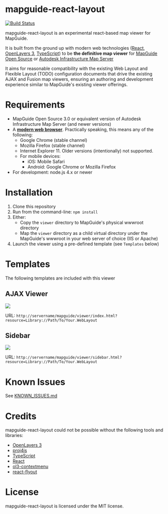 # mapguide-react-layout

[![Build Status](https://travis-ci.org/jumpinjackie/mapguide-react-layout.svg)](https://travis-ci.org/jumpinjackie/mapguide-react-layout)

mapguide-react-layout is an experimental react-based map viewer for MapGuide.

It is built from the ground up with modern web technologies ([React](https://facebook.github.io/react/), [OpenLayers 3](http://openlayers.org/), [TypeScript](https://www.typescriptlang.org/)) to be **the definitive map viewer** for [MapGuide Open Source](http://mapguide.osgeo.org) or [Autodesk Infrastructure Map Server](http://www.autodesk.com/products/infrastructure-map-server/overview)

It aims for reasonable compatibility with the existing Web Layout and Flexible Layout (TODO) configuration documents that drive the existing AJAX and Fusion map viewers, ensuring an authoring and development experience similar to MapGuide's existing viewer offerings.

# Requirements

 * MapGuide Open Source 3.0 or equivalent version of Autodesk Infrastructure Map Server (and newer versions)
 * A [**modern web browser**](http://browsehappy.com/). Practically speaking, this means any of the following:
    * Google Chrome (stable channel)
    * Mozilla Firefox (stable channel)
    * Internet Explorer 11. Older versions (intentionally) not supported.
    * For mobile devices:
      * iOS: Mobile Safari
      * Android: Google Chrome or Mozilla Firefox
* For development: node.js 4.x or newer

# Installation

 1. Clone this repository
 2. Run from the command-line: `npm install`
 3. Either:
    * Copy the `viewer` directory to MapGuide's physical wwwroot directory
    * Map the `viewer` directory as a child virtual directory under the MapGuide's wwwroot in your web server of choice (IIS or Apache)
 4. Launch the viewer using a pre-defined template (see `Templates` below)

# Templates

The following templates are included with this viewer

## AJAX Viewer

![](https://github.com/jumpinjackie/mapguide-react-layout/raw/master/doc/ajax-viewer.png)

URL: `http://servername/mapguide/viewer/index.html?resource=Library://Path/To/Your.WebLayout`

## Sidebar

![](https://github.com/jumpinjackie/mapguide-react-layout/raw/master/doc/sidebar.png)

URL: `http://servername/mapguide/viewer/sidebar.html?resource=Library://Path/To/Your.WebLayout`

# Known Issues

See [KNOWN_ISSUES.md](https://github.com/jumpinjackie/mapguide-react-layout/blob/master/KNOWN_ISSUES.md)

# Credits

mapguide-react-layout could not be possible without the following tools and libraries:

 * [OpenLayers 3](http://openlayers.org/)
 * [proj4js](http://proj4js.org/)
 * [TypeScript](https://www.typescriptlang.org/)
 * [React](https://facebook.github.io/react/)
 * [ol3-contextmenu](https://github.com/jonataswalker/ol3-contextmenu)
 * [react-flyout](https://github.com/alexandreneves/react-flyout)

# License

mapguide-react-layout is licensed under the MIT license.